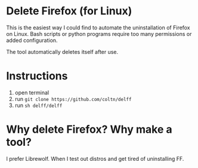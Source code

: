 # Delete Firefox (for Linux)

This is the easiest way I could find to automate the uninstallation of Firefox on Linux.
Bash scripts or python programs require too many permissions or added configuration.

The tool automatically deletes itself after use.

# Instructions

1. open terminal
2. run `git clone https://github.com/coltn/delff`
3. run `sh delff/delff`

# Why delete Firefox? Why make a tool?
I prefer Librewolf. When I test out distros and get tired of uninstalling FF.
